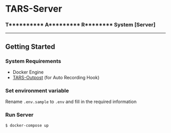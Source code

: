 # TARS-Server
### T********** A********* R******** System [Server]
___

## Getting Started

### System Requirements
- Docker Engine
- [TARS-Outpost](https://github.com/quadseed/TARS-Outpost) (for Auto Recording Hook)

### Set environment variable
Rename `.env.sample` to `.env` and fill in the required information

### Run Server
```shell
$ docker-compose up
```
